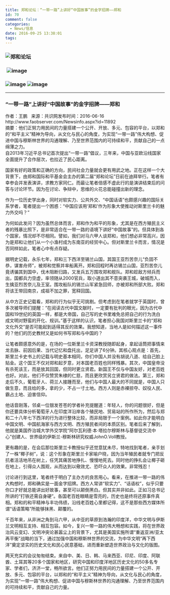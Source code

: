 ```yaml
---
title: 郑和论坛：“一带一路”上讲好“中国故事”的金字招牌——郑和
id: 70
comment: false
categories:
  - News/信息
date: 2016-09-25 13:38:01
tags:
---
```


### ![郑和论坛](http://zhengheforum.github.io/uploads/2016/07/logo120.png)

###  ![image](http://zhengheforum.github.io/uploads/2016/09/image-3-300x192.jpeg)

### ![image](http://zhengheforum.github.io/uploads/2016/09/image-12-120x300.jpeg) ![image](http://zhengheforum.github.io/uploads/2016/09/image-13-122x300.jpeg)

* * *

### “一带一路”上讲好“中国故事”的金字招牌——郑和

<div id="Keywords"></div>
<div class="source">作者：王鹏   来源：共识网发布时间：2016-06-16</div>
<div class="source">http://www.faobserver.com/Newsinfo.aspx?id=11892</div>
<div class="source"></div>
<div class="abstract">摘要：他们正努力用民间的力量搭建一个公开、开放、多元、包容的平台，以郑和的“和平主义”精神为导向，从文化与民心的角度，为实现“一带一路”伟大构想、促进中国与穆斯林世界的沟通理解、乃至世界范围内的可持续和平，贡献自己的一点绵薄之力。</div>
自2013年习近平总书记首次提出“一带一路”倡议，三年来，中国与亚欧沿线国家全面提升了合作层次，也拉近了民心距离。

国家有好的政策和正确的方向，民间社会力量就会更有用武之地。正在这样一个大背景下，由郑和国际和平基金会主办的第二届“郑和论坛”日前在迪拜举行。笔者有幸参会并发表演讲，求教方家同仁。而最让笔者倍感不虚此行的是演讲结束后的问答与讨论环节。因为在讨论、争辩中，思维的火花总能碰撞出新的理念。

作为一位历史学出身，同时对软实力、公共外交、“中国话语”也颇感兴趣的国际关系学者，笔者提出一个困惑：“中国应该用‘郑和’作为形象大使推动对斯里兰卡的魅力外交吗？”

为何如此发问？因为虽然总体而言，郑和作为和平的形象，尤其是在西方殖民主义者的残暴比照下，是非常适合在一带一路的语境下讲好“中国故事”的。但具体到各个国家，情况却不尽相同。譬如，我们对马六甲人谈郑和，他们想必非常高兴，因为是郑和让他们从一个小渔村成为东南亚的经贸中心。但对斯里兰卡而言，情况是否同样如此，笔者心中有点存疑。

据明史记载，永乐七年，郑和三下西洋至锡兰山国，其国王亚烈苦奈儿“负固不恭，谋害舟师”，被郑和觉察并率船离开。郑和回程时再访锡兰山国，亚烈苦奈儿竟诱骗其到国中，伐木阻断归路，又发兵五万围攻郑和舰队。郑和趁敌方倾兵而出，国都兵力空虚，率领随从2000官兵，取小道出其不意突袭王城，破城而入，生擒亚烈苦奈儿及王室。围攻船队的锡兰山军紧急回师，亦被郑和所部大败。郑和将该王带回南京，成祖不加之罪，宽释回国。

从中方正史记载看，郑和的行为似乎无可挑剔。但考虑到在笔者就学于英国时，曾多次被导师们提醒：“在阅读古代中国文献时，一定要有批判的眼光，因为古代中国和19世纪的英国一样，都是大帝国，自己写的史书里难免总把自己的行为洗白成文明对野蛮的开化、规训。”基于这样的认识，笔者担心我国对斯里兰卡的“郑和文化外交”是否可能起到适得其反的效果。我想知道，当地人是如何描述这一事件的？他们的历史教材又是如何书写郑和与中国的？

让笔者颇感意外的是，在场的一位斯里兰卡资深教授随即起身，拿起话筒把事情来龙去脉、前因后果、当代记忆和盘托出，足足讲了6分钟。其核心观点是：首先，斯里兰卡史书上的记载与明史基本相同，你们中国人并没有胡说八道、给自己脸上贴金。这个国王不仅对郑和起歹意，对本国老百姓也同样残暴。其次，中国皇帝没有杀死该王，而是放其回国，但同时更立贤君。新国王不仅与中国友好，对老百姓也好。对此，他们不仅赞赏朱棣的仁慈，而且更欣赏另立贤君的做法。第三，郑和走后不久，葡萄牙人、荷兰人接踵而至，他们与中国人最大的不同就是，中国人只做生意，而且给的多，拿的少，不占一寸土地。西方人则是赤裸掠夺、奴役人民、霸占土地、迫害信仰。

他话音刚落，邻桌一位银发苍苍的学者补充提醒道：年轻人，你的问题很好，但是你还要具体分析葡萄牙人在印度洋沿岸各个殖民地、贸易站的所作所为，然后与郑和二十八年七下西洋的行为进行整体比较，而非局限于一个案例。如此你才能明白中国文明、中国航海家与西方文明、西方殖民者间的本质区别。笔者后来了解到，他就是美国乔治城大学外交学院“阿尔瓦利德·本·塔拉尔穆斯林与基督徒交流中心”创建人、世界级的伊斯兰-穆斯林研究权威JohnO.Voll教授。

更有趣的是，在会后那位斯里兰卡教授似乎还觉意犹未尽，特地找到笔者，亲手划了一株“椰子树”，说：这个形象在斯里兰卡家喻户晓，因为当年殖民者就专门把反抗者活活地吊在树上，任凭其痛苦地挣扎、慢慢地死去。同时他的挣扎会让椰子砸在地上，引得众人围观，从而达到以儆效尤、恐吓众人的效果。非常残忍！

讨论进行到这里，笔者终于明白了主办方的良苦用心。看来，在推进一带一路的伟大构想时，郑和确实是一面金字招牌。西方人常讲“软实力”、“话语权”，似乎只要你口才好就总能讲出好故事，甚至可以颠倒黑白。但其实并非如此。正如习总书记所讲的“打铁还需自身硬”。各国老百姓眼睛是雪亮的，历史也是终将还原事件真相。郑和的和平精神与丰功伟绩，沿线老百姓心里都记得，这不是那些西方媒体所谓“话语策略”所能够抹黑、颠覆的。

千百年来，从非洲之角到马六甲，从中亚的草原到浩瀚的印度洋，中华文明与伊斯兰文明相互支持、相互包容。如今，复兴一带一路的伟大畅想和实践，将在世界政治风云变幻、文明冲突论甚嚣尘上的背景下，尤其是美国实施所谓“重返亚洲/亚太再平衡”战略的当下，通过加强中国和穆斯林世界的交流，为中华文明“再下西洋”奠定坚实的历史文化和民心民意基础，进而重新塑造世界政治与文化的版图。

两天充实的会议匆匆结束。来自中、美、日、韩、马来西亚、印尼、印度、阿联酋、土耳其等20多个国家和地区，研究中国和印度洋地区历史文化的50多名专家、学者们，济济一堂，畅所欲言。他们正努力用民间的力量搭建一个公开、开放、多元、包容的平台，以郑和的“和平主义”精神为导向，从文化与民心的角度，为实现“一带一路”伟大构想、促进中国与穆斯林世界的沟通理解、乃至世界范围内的可持续和平，贡献自己的力量。

&nbsp;
